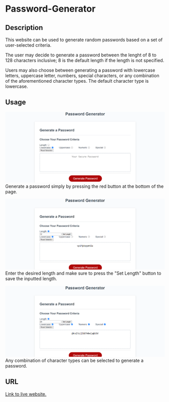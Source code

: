 # Password-Generator

## Description

This website can be used to generate random passwords based on a set of user-selected criteria.

The user may decide to generate a password between the lenght of 8 to 128 characters inclusive; 8 is the default length if the length is not specified.

Users may also choose between generating a password with lowercase letters, uppercase letter, numbers, special characters, or any combination of the aforementioned character types. The default character type is lowercase.

## Usage

![View of loaded website.](./assets/images/landing-screen.png)
Generate a password simply by pressing the red button at the bottom of the page.

![View of length input becoming visible when checkbox is selected.](./assets/images/length-input.png)
Enter the desired length and make sure to press the "Set Length" button to save the inputted length.

![View of password generated with 20 length and all character types selected.](./assets/images/character-checkboxes.png)
Any combination of character types can be selected to generate a password.

## URL
[Link to live website.](https://bhansi.github.io/Password-Generator/)
